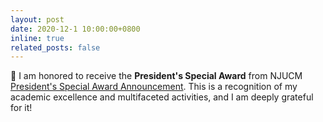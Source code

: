 ```yaml
---
layout: post
date: 2020-12-1 10:00:00+0800
inline: true
related_posts: false
---
```

🎉 I am honored to receive the **President's Special Award** from NJUCM [President's Special Award Announcement](https://jmzx.njucm.edu.cn/2020/1218/c7301a69761/page.htm). This is a recognition of my academic excellence and multifaceted activities, and I am deeply grateful for it! 
